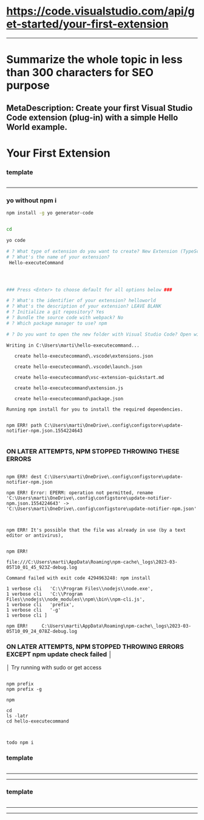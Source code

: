 
# https://code.visualstudio.com/api/get-started/your-first-extension

---

# Summarize the whole topic in less than 300 characters for SEO purpose
MetaDescription: Create your first Visual Studio Code extension (plug-in) with a simple Hello World example.
---

# Your First Extension


### template
```sh

```
--------------------------


### yo without npm i
```bash
npm install -g yo generator-code
```


```bash

cd

yo code

# ? What type of extension do you want to create? New Extension (TypeScript)   js
# ? What's the name of your extension?
 Hello-executeCommand




### Press <Enter> to choose default for all options below ###

# ? What's the identifier of your extension? helloworld
# ? What's the description of your extension? LEAVE BLANK
# ? Initialize a git repository? Yes
# ? Bundle the source code with webpack? No
# ? Which package manager to use? npm

# ? Do you want to open the new folder with Visual Studio Code? Open with `code`

```


```
Writing in C:\Users\marti\hello-executecommand...

   create hello-executecommand\.vscode\extensions.json

   create hello-executecommand\.vscode\launch.json

   create hello-executecommand\vsc-extension-quickstart.md

   create hello-executecommand\extension.js

   create hello-executecommand\package.json

Running npm install for you to install the required dependencies.


npm ERR! path C:\Users\marti\OneDrive\.config\configstore\update-notifier-npm.json.1554224643


```

### ON LATER ATTEMPTS, NPM STOPPED THROWING THESE ERRORS

```

npm ERR! dest C:\Users\marti\OneDrive\.config\configstore\update-notifier-npm.json

npm ERR! Error: EPERM: operation not permitted, rename 'C:\Users\marti\OneDrive\.config\configstore\update-notifier-npm.json.1554224643' -> 'C:\Users\marti\OneDrive\.config\configstore\update-notifier-npm.json'



npm ERR! It's possible that the file was already in use (by a text editor or antivirus),


npm ERR!

file:///C:\Users\marti\AppData\Roaming\npm-cache\_logs\2023-03-05T10_01_45_923Z-debug.log

Command failed with exit code 4294963248: npm install

1 verbose cli   'C:\\Program Files\\nodejs\\node.exe',
1 verbose cli   'C:\\Program Files\\nodejs\\node_modules\\npm\\bin\\npm-cli.js',
1 verbose cli   'prefix',
1 verbose cli   '-g'
1 verbose cli ]

npm ERR!     C:\Users\marti\AppData\Roaming\npm-cache\_logs\2023-03-05T10_09_24_078Z-debug.log

```
### ON LATER ATTEMPTS, NPM STOPPED THROWING  ERRORS EXCEPT  npm update check failed                   │
│            Try running with sudo or get access

```

npm prefix
npm prefix -g

npm

cd
ls -latr
cd hello-executecommand



todo npm i

```



### template

```sh

```
--------------------------



------------
### template

```sh

```
--------------------------



------------
